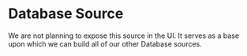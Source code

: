 # Database Source

We are not planning to expose this source in the UI. It serves as a base upon which we can build all of our other Database sources.
